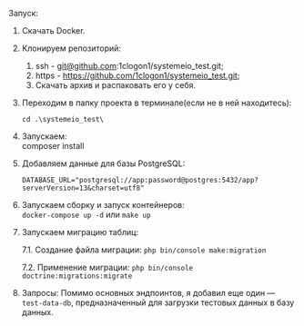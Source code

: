 Запуск:
1. Скачать Docker.

2. Клонируем репозиторий:
	1) ssh - git@github.com:1clogon1/systemeio_test.git; 
	2) https - https://github.com/1clogon1/systemeio_test.git; 
	3) Скачать архив и распаковать его у себя.

3. Переходим в папку проекта в терминале(если не в ней находитесь):
 
	`cd .\systemeio_test\`

5. Запускаем:           
	composer install

6. Добавляем данные для базы PostgreSQL:

   `DATABASE_URL="postgresql://app:password@postgres:5432/app?serverVersion=13&charset=utf8"`

8. Запускаем сборку и запуск контейнеров:          
  `docker-compose up -d`
   или
  `make up`

9. Запускаем миграцию таблиц:

  	7.1. Создание файла миграции:
  	`php bin/console make:migration`

  	7.2. Применение миграции:
  	`php bin/console doctrine:migrations:migrate`

10. Запросы:
  Помимо основных эндпоинтов, я добавил еще один — `test-data-db`, 
  предназначенный для загрузки тестовых данных в базу данных.
